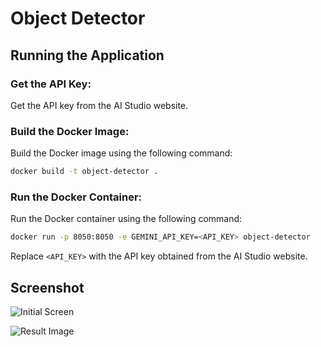 # Object Detector

## Running the Application

### Get the API Key:

Get the API key from the AI Studio website.

### Build the Docker Image:

Build the Docker image using the following command:
```bash
docker build -t object-detector .
```

### Run the Docker Container:

Run the Docker container using the following command:
```bash
docker run -p 8050:8050 -e GEMINI_API_KEY=<API_KEY> object-detector
```

Replace `<API_KEY>` with the API key obtained from the AI Studio website.


## Screenshot

![Initial Screen](https://github.com/user-attachments/assets/2788ff58-7cec-442b-bb72-38765bbbbca3)


![Result Image](https://github.com/user-attachments/assets/d09ec88e-1331-4309-8291-d5d6145ce817)
